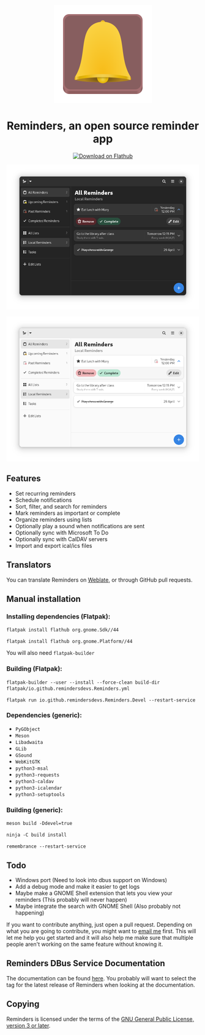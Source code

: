 <div align="center">

![Reminders](data/icons/io.github.remindersdevs.Reminders.svg)
# Reminders, an open source reminder app

<a href="https://flathub.org/apps/details/io.github.dgsasha.Remembrance">
    <img src="https://flathub.org/assets/badges/flathub-badge-i-en.png" width="300px" height="100" alt="Download on Flathub"/>
</a>

![screenshot-dark](screenshot-dark.png)

![screenshot-light](screenshot-light.png)

</div>

## Features
- Set recurring reminders
- Schedule notifications
- Sort, filter, and search for reminders
- Mark reminders as important or complete
- Organize reminders using lists
- Optionally play a sound when notifications are sent
- Optionally sync with Microsoft To Do
- Optionally sync with CalDAV servers
- Import and export ical/ics files

## Translators
You can translate Reminders on [Weblate](https://hosted.weblate.org/engage/reminders/), or through GitHub pull requests.

## Manual installation

### Installing dependencies (Flatpak):
```
flatpak install flathub org.gnome.Sdk//44
```
```
flatpak install flathub org.gnome.Platform//44
```
You will also need `flatpak-builder`


### Building (Flatpak):
```
flatpak-builder --user --install --force-clean build-dir flatpak/io.github.remindersdevs.Reminders.yml
```
```
flatpak run io.github.remindersdevs.Reminders.Devel --restart-service
```

### Dependencies (generic):
- `PyGObject`
- `Meson`
- `Libadwaita`
- `GLib`
- `GSound`
- `WebKitGTK`
- `python3-msal`
- `python3-requests`
- `python3-caldav`
- `python3-icalendar`
- `python3-setuptools`

### Building (generic):
```
meson build -Ddevel=true
```
```
ninja -C build install
```
```
remembrance --restart-service
```

## Todo
- Windows port (Need to look into dbus support on Windows)
- Add a debug mode and make it easier to get logs
- Maybe make a GNOME Shell extension that lets you view your reminders (This probably will never happen)
- Maybe integrate the search with GNOME Shell (Also probably not happening)

If you want to contribute anything, just open a pull request. Depending on what you are going to contribute, you might want to [email me](mailto:dgsasha04@gmail.com) first. This will let me help you get started and it will also help me make sure that multiple people aren't working on the same feature without knowing it.

## Reminders DBus Service Documentation
The documentation can be found [here](REMINDERS_SERVICE.md). You probably will want to select the tag for the latest release of Reminders when looking at the documentation.

## Copying
Reminders is licensed under the terms of the [GNU General Public License, version 3 or later](https://www.gnu.org/licenses/gpl-3.0.txt).
